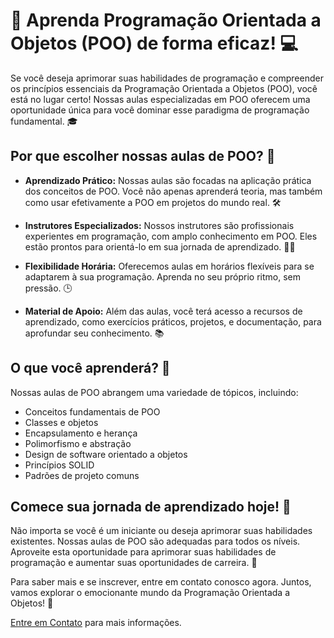 # 🚀 Aprenda Programação Orientada a Objetos (POO) de forma eficaz! 💻

Se você deseja aprimorar suas habilidades de programação e compreender os princípios essenciais da Programação Orientada a Objetos (POO), você está no lugar certo! Nossas aulas especializadas em POO oferecem uma oportunidade única para você dominar esse paradigma de programação fundamental. 🎓

## Por que escolher nossas aulas de POO? 🤔

- **Aprendizado Prático:** Nossas aulas são focadas na aplicação prática dos conceitos de POO. Você não apenas aprenderá teoria, mas também como usar efetivamente a POO em projetos do mundo real. 🛠️

- **Instrutores Especializados:** Nossos instrutores são profissionais experientes em programação, com amplo conhecimento em POO. Eles estão prontos para orientá-lo em sua jornada de aprendizado. 👨‍🏫

- **Flexibilidade Horária:** Oferecemos aulas em horários flexíveis para se adaptarem à sua programação. Aprenda no seu próprio ritmo, sem pressão. 🕒

- **Material de Apoio:** Além das aulas, você terá acesso a recursos de aprendizado, como exercícios práticos, projetos, e documentação, para aprofundar seu conhecimento. 📚

## O que você aprenderá? 📝

Nossas aulas de POO abrangem uma variedade de tópicos, incluindo:

- Conceitos fundamentais de POO
- Classes e objetos
- Encapsulamento e herança
- Polimorfismo e abstração
- Design de software orientado a objetos
- Princípios SOLID
- Padrões de projeto comuns

## Comece sua jornada de aprendizado hoje! 🎉

Não importa se você é um iniciante ou deseja aprimorar suas habilidades existentes. Nossas aulas de POO são adequadas para todos os níveis. Aproveite esta oportunidade para aprimorar suas habilidades de programação e aumentar suas oportunidades de carreira. 🚀

Para saber mais e se inscrever, entre em contato conosco agora. Juntos, vamos explorar o emocionante mundo da Programação Orientada a Objetos! 📧

[Entre em Contato](#) para mais informações.
